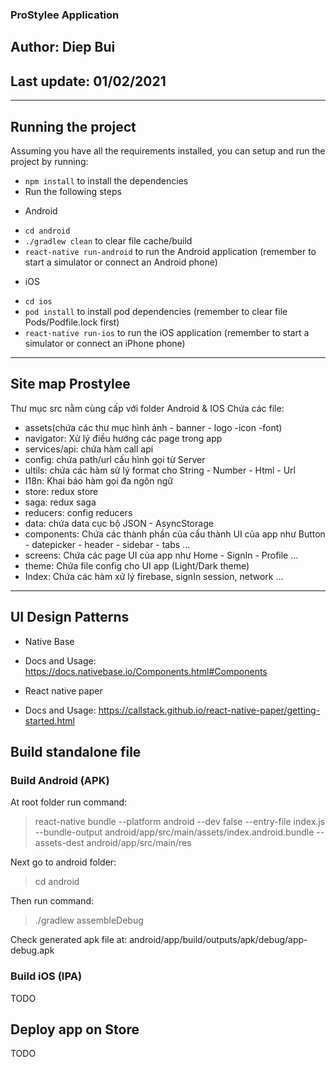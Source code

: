 ### ProStylee Application

## Author: Diep Bui

## Last update: 01/02/2021

---

## Running the project

Assuming you have all the requirements installed, you can setup and run the project by running:

- `npm install` to install the dependencies
- Run the following steps

* Android

- `cd android`
- `./gradlew clean` to clear file cache/build
- `react-native run-android` to run the Android application (remember to start a simulator or connect an Android phone)

* iOS

- `cd ios`
- `pod install` to install pod dependencies (remember to clear file Pods/Podfile.lock first)
- `react-native run-ios` to run the iOS application (remember to start a simulator or connect an iPhone phone)

---

## Site map Prostylee

Thư mục src nằm cùng cấp với folder Android & IOS
Chứa các file:

- assets(chứa các thư mục hình ảnh - banner - logo -icon -font)
- navigator: Xử lý điều hướng các page trong app
- services/api: chứa hàm call api
- config: chứa path/url cấu hình gọi từ Server
- ultils: chứa các hàm sử lý format cho String - Number - Html - Url
- I18n: Khai báo hàm gọi đa ngôn ngữ
- store: redux store
- saga: redux saga
- reducers: config reducers
- data: chứa data cục bộ JSON - AsyncStorage
- components: Chứa các thành phần của cấu thành UI của app như Button - datepicker - header - sidebar - tabs …
- screens: Chứa các page UI của app như Home - SignIn - Profile …
- theme: Chứa file config cho UI app (Light/Dark theme)
- Index: Chứa các hàm xử lý firebase, signIn session, network ...

---

## UI Design Patterns

- Native Base

* Docs and Usage: https://docs.nativebase.io/Components.html#Components

- React native paper

* Docs and Usage: https://callstack.github.io/react-native-paper/getting-started.html

## Build standalone file

### Build Android (APK)

At root folder run command:

> react-native bundle --platform android --dev false --entry-file index.js --bundle-output android/app/src/main/assets/index.android.bundle --assets-dest android/app/src/main/res

Next go to android folder:

> cd android

Then run command:

> ./gradlew assembleDebug

Check generated apk file at: android/app/build/outputs/apk/debug/app-debug.apk

### Build iOS (IPA)

TODO

## Deploy app on Store

TODO